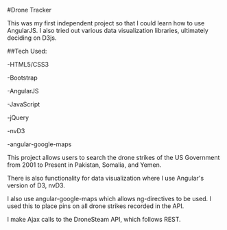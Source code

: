 #Drone Tracker

This was my first independent project so that I could learn how to use AngularJS. 
I also tried out various data visualization libraries, ultimately deciding on D3js. 

##Tech Used: 


-HTML5/CSS3

-Bootstrap

-AngularJS

-JavaScript

-jQuery

-nvD3

-angular-google-maps



This project allows users to search the drone strikes of the US Government from 2001 to Present in Pakistan, Somalia, and Yemen. 


There is also functionality for data visualization where I use Angular's version of D3, nvD3. 

I also use angular-google-maps which allows ng-directives to be used. I used this to place pins on all drone strikes recorded in the API. 



I make Ajax calls to the DroneSteam API, which follows REST. 

